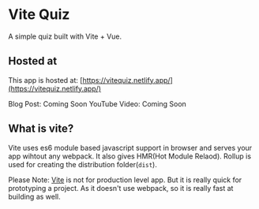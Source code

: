 # Vite Quiz

A simple quiz built with Vite + Vue.

## Hosted at

This app is hosted at: [https://vitequiz.netlify.app/](https://vitequiz.netlify.app/)

Blog Post: Coming Soon
YouTube Video: Coming Soon

## What is vite?

Vite uses es6 module based javascript support in browser and serves your app wihtout any webpack. It also gives HMR(Hot Module Relaod).
Rollup is used for creating the distribution folder(`dist`).

Please Note: [Vite](https://github.com/vitejs/vite) is not for production level app. But it is really quick for prototyping a project. As it doesn't use webpack, so it is really fast at building as well.
